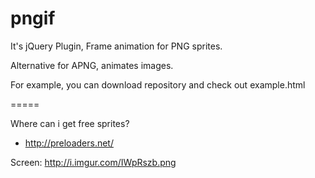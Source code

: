 pngif
=====

It's jQuery Plugin, Frame animation for PNG sprites.

Alternative for APNG, animates images.

For example, you can download repository and check out example.html

=====

Where can i get free sprites?
 - http://preloaders.net/

Screen: http://i.imgur.com/IWpRszb.png
